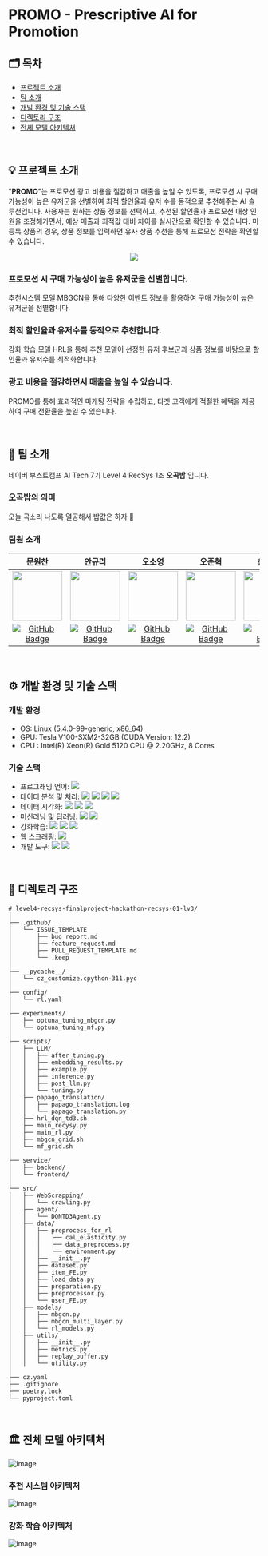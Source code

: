 # PROMO - Prescriptive AI for Promotion

## 🗂️ 목차
- [프로젝트 소개](#프로젝트-소개)
- [팀 소개](#팀-소개)
- [개발 환경 및 기술 스택](#개발-환경-및-기술-스택)
- [디렉토리 구조](#디렉토리-구조)
- [전체 모델 아키텍처](#전체-모델-아키텍처)
<br/>

## 💡 프로젝트 소개
"**PROMO**"는 프로모션 광고 비용을 절감하고 매출을 높일 수 있도록, 프로모션 시 구매 가능성이 높은 유저군을 선별하여 최적 할인율과 유저 수를 동적으로 추천해주는 AI 솔루션입니다. 사용자는 원하는 상품 정보를 선택하고, 추천된 할인율과 프로모션 대상 인원을 조정해가면서, 예상 매출과 최적값 대비 차이를 실시간으로 확인할 수 있습니다. 미등록 상품의 경우, 상품 정보를 입력하면 유사 상품 추천을 통해 프로모션 전략을 확인할 수 있습니다.
<p align="center"><img src="https://github.com/user-attachments/assets/34d0bb78-e59b-4c9a-a198-78439b72fa6d"></p>

### 프로모션 시 구매 가능성이 높은 유저군을 선별합니다.
추천시스템 모델 MBGCN을 통해 다양한 이벤트 정보를 활용하여 구매 가능성이 높은 유저군을 선별합니다.
### 최적 할인율과 유저수를 동적으로 추천합니다.
강화 학습 모델 HRL을 통해 추천 모델이 선정한 유저 후보군과 상품 정보를 바탕으로 할인율과 유저수를 최적화합니다.
### 광고 비용을 절감하면서 매출을 높일 수 있습니다.
PROMO를 통해 효과적인 마케팅 전략을 수립하고, 타겟 고객에게 적절한 혜택을 제공하여 구매 전환율을 높일 수 있습니다.

<br/>

## 🍚 팀 소개
네이버 부스트캠프 AI Tech 7기 Level 4 RecSys 1조 **오곡밥** 입니다.  
### 오곡밥의 의미
오늘 곡소리 나도록 열공해서 밥값은 하자 🙂
### 팀원 소개
|문원찬|안규리|오소영|오준혁|윤건욱|황진욱|
|:---:|:---:|:---:|:---:|:---:|:---:|
| <img src="https://github.com/user-attachments/assets/a29cbbd9-0cde-495a-bd7e-90f20759f3d1" width="100"/> | <img src="https://github.com/user-attachments/assets/c619ed82-03f3-4d48-9bba-dd60408879f9" width="100"/> | <img src="https://github.com/user-attachments/assets/1b0e54e6-57dc-4c19-97f5-69b7e6f3a9b4" width="100"/> | <img src="https://github.com/user-attachments/assets/67d19373-8cac-4676-bde1-b0637921cf7f" width="100"/> | <img src="https://github.com/user-attachments/assets/f91dd46e-9f1a-42e7-a939-db13692f4098" width="100"/> | <img src="https://github.com/user-attachments/assets/69bbb039-752e-4448-bcaa-b8a65015b778" width="100"/> |
| [![GitHub Badge](https://img.shields.io/badge/github-181717.svg?style=flat-square&logo=github&logoColor=white)](https://github.com/WonchanMoon)|[![GitHub Badge](https://img.shields.io/badge/github-181717.svg?style=flat-square&logo=github&logoColor=white)](https://github.com/notmandarin)|[![GitHub Badge](https://img.shields.io/badge/github-181717.svg?style=flat-square&logo=github&logoColor=white)](https://github.com/irrso)|[![GitHub Badge](https://img.shields.io/badge/github-181717.svg?style=flat-square&logo=github&logoColor=white)](https://github.com/ojunhyuk99)|[![GitHub Badge](https://img.shields.io/badge/github-181717.svg?style=flat-square&logo=github&logoColor=white)](https://github.com/YoonGeonWook)|[![GitHub Badge](https://img.shields.io/badge/github-181717.svg?style=flat-square&logo=github&logoColor=white)](https://github.com/hw01931)|

<br/>

## ⚙️ 개발 환경 및 기술 스택
### 개발 환경
- OS: Linux (5.4.0-99-generic, x86_64)  
- GPU: Tesla V100-SXM2-32GB (CUDA Version: 12.2)  
- CPU : Intel(R) Xeon(R) Gold 5120 CPU @ 2.20GHz, 8 Cores  

### 기술 스택
- 프로그래밍 언어: <img src="https://img.shields.io/badge/Python-3776AB.svg?style=flat-square&logo=python&logoColor=white"/>
- 데이터 분석 및 처리: <img src="https://img.shields.io/badge/pandas-150458.svg?style=flat-square&logo=pandas&logoColor=white"/> <img src="https://img.shields.io/badge/Polars-CD792C.svg?style=flat-square&logo=polars&logoColor=white"/> <img src="https://img.shields.io/badge/PyArrow-D22128.svg?style=flat-square&logoColor=white"/> <img src="https://img.shields.io/badge/SciPy-8CAAE6.svg?style=flat-square&logo=scipy&logoColor=white"/> 
- 데이터 시각화: <img src="https://img.shields.io/badge/Matplotlib-013243.svg?style=flat-square&logoColor=white"/> <img src="https://img.shields.io/badge/Plotly-3F4F75.svg?style=flat-square&logo=plotly&logoColor=white"/> <img src="https://img.shields.io/badge/seaborn-565C89.svg?style=flat-square&logoColor=white"/>
- 머신러닝 및 딥러닝: <img src="https://img.shields.io/badge/PyTorch-EE4C2C.svg?style=flat-square&logo=pytorch&logoColor=white"/> <img src="https://img.shields.io/badge/scikit--learn-F7931E.svg?style=flat-square&logo=scikitlearn&logoColor=white"/> 
- 강화학습: <img src="https://img.shields.io/badge/Stable--Baselines3-ee4c2c.svg?style=flat-square&logoColor=white"/> <img src="https://img.shields.io/badge/Gymnasium-000000.svg?style=flat-square&logoColor=white"/> <img src="https://img.shields.io/badge/Shimmy-000000.svg?style=flat-square&logoColor=white"/>
- 웹 스크래핑: <img src="https://img.shields.io/badge/BeautifulSoup4-1668F5.svg?style=flat-square&logoColor=white"/>
- 개발 도구: <img src="https://img.shields.io/badge/Poetry-60A5FA.svg?style=flat-square&logo=poetry&logoColor=white"/> <img src="https://img.shields.io/badge/Commitizen-000000.svg?style=flat-square&logoColor=white"/>
<br/>

## 📂 디렉토리 구조
```
# level4-recsys-finalproject-hackathon-recsys-01-lv3/
│
├── .github/
│   └── ISSUE_TEMPLATE
│       ├── bug_report.md
│       ├── feature_request.md
│       ├── PULL_REQUEST_TEMPLATE.md
│       └── .keep
│
├── __pycache__/
│   └── cz_customize.cpython-311.pyc
│
├── config/
│   └── rl.yaml
│
├── experiments/
│   ├── optuna_tuning_mbgcn.py
│   └── optuna_tuning_mf.py
│
├── scripts/
│   ├── LLM/
│   │   ├── after_tuning.py
│   │   ├── embedding_results.py
│   │   ├── example.py
│   │   ├── inference.py
│   │   ├── post_llm.py
│   │   └── tuning.py
│   ├── papago_translation/
│   │   ├── papago_translation.log
│   │   └── papago_translation.py
│   ├── hrl_dqn_td3.sh
│   ├── main_recysy.py
│   ├── main_rl.py
│   ├── mbgcn_grid.sh
│   └── mf_grid.sh
│
├── service/
│   ├── backend/
│   └── frontend/
│
└── src/
│   ├── WebScrapping/
│   │   └── crawling.py
│   ├── agent/
│   │   └── DQNTD3Agent.py
│   ├── data/
│   │   ├── preprocess_for_rl
│   │   │   ├── cal_elasticity.py
│   │   │   ├── data_preprocess.py
│   │   │   └── environment.py
│   │   ├── __init__.py
│   │   ├── dataset.py
│   │   ├── item_FE.py
│   │   ├── load_data.py
│   │   ├── preparation.py
│   │   ├── preprocessor.py
│   │   └── user_FE.py
│   ├── models/
│   │   ├── mbgcn.py
│   │   ├── mbgcn_multi_layer.py
│   │   └── rl_models.py
│   ├── utils/
│   │   ├── __init__.py
│   │   ├── metrics.py
│   │   ├── replay_buffer.py
│   │   └── utility.py
│
├── cz.yaml
├── .gitignore
├── poetry.lock
└── pyproject.toml
```
<br/>

## 🏛️ 전체 모델 아키텍처
![image](https://github.com/user-attachments/assets/f155a9f6-aaa3-4018-a4ea-34098120d456)

### 추천 시스템 아키텍처
![image](https://github.com/user-attachments/assets/6037ac93-16ee-443e-9a47-2bc61e81d173)

### 강화 학습 아키텍처
![image](https://github.com/user-attachments/assets/8e05422b-fdf9-4b37-87d3-ab4b08bf28db)
